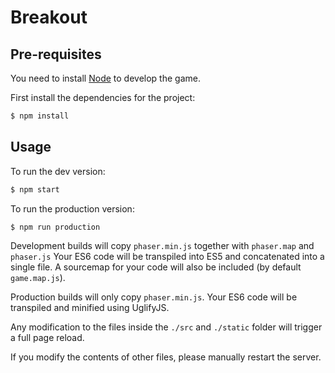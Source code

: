 # Breakout

## Pre-requisites

You need to install [Node](https://nodejs.org/) to develop the game.

First install the dependencies for the project:

```sh
$ npm install
```

## Usage

To run the dev version:

```sh
$ npm start
```


To run the production version:
```sh
$ npm run production
```

Development builds will copy `phaser.min.js` together with `phaser.map` and `phaser.js`
Your ES6 code will be transpiled into ES5 and concatenated into a single file.
A sourcemap for your code will also be included (by default `game.map.js`).

Production builds will only copy `phaser.min.js`. Your ES6 code will be transpiled and
minified using UglifyJS.

Any modification to the files inside the `./src` and `./static` folder will trigger a full page reload.

If you modify the contents of other files, please manually restart the server.
